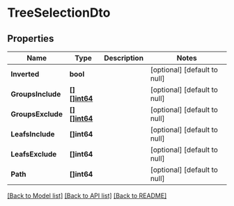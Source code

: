 # TreeSelectionDto

## Properties
Name | Type | Description | Notes
------------ | ------------- | ------------- | -------------
**Inverted** | **bool** |  | [optional] [default to null]
**GroupsInclude** | [**[][]int64**](array.md) |  | [optional] [default to null]
**GroupsExclude** | [**[][]int64**](array.md) |  | [optional] [default to null]
**LeafsInclude** | **[]int64** |  | [optional] [default to null]
**LeafsExclude** | **[]int64** |  | [optional] [default to null]
**Path** | **[]int64** |  | [optional] [default to null]

[[Back to Model list]](../README.md#documentation-for-models) [[Back to API list]](../README.md#documentation-for-api-endpoints) [[Back to README]](../README.md)

